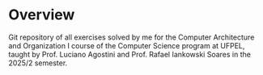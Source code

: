 
# Overview  

Git repository of all exercises solved by me for the Computer Architecture and Organization I course of the Computer Science program at UFPEL, taught by Prof. Luciano Agostini and Prof. Rafael Iankowski Soares in the 2025/2 semester.
